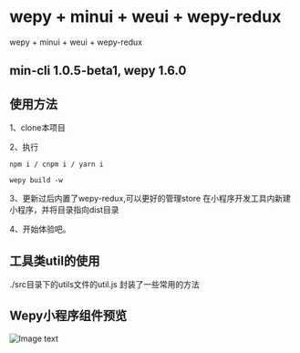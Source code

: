 # wepy + minui + weui + wepy-redux
wepy + minui + weui + wepy-redux

## min-cli 1.0.5-beta1, wepy 1.6.0

## 使用方法

1、clone本项目

2、执行

```
npm i / cnpm i / yarn i

wepy build -w
```

3、更新过后内置了wepy-redux,可以更好的管理store
    在小程序开发工具内新建小程序，并将目录指向dist目录

4、开始体验吧。

## 工具类util的使用

./src目录下的utils文件的util.js
封装了一些常用的方法

<!-- 
## 如何在已有的wepy项目中使用minui？

1、新建wepy项目（如果已有项目，则跳过）

2、新建配置文件：min.config.json
配置内容：
新加入了style,可供全局颜色样式使用
```
{
  "style": {
    "brandColor": "#FF0077",
    "controlColor": "#FF5777",
    "mainHeadingColor": "#333333",
    "subHeadingColor": "#666666",
    "darkPromptColor": "#999999",
    "splitLineColor": "#ECECEC",
    "backgroundColour": "#EFEFEF"
  },
  "prefix": "wxc",
  "dest": "dist",
  "npm": {
    "dest": "dist/packages",
    "scope": ""
  },
  "compilers": {
    "babel": {
      "sourceMaps": "inline",
      "presets": ["env"],
      "plugins": [
        "syntax-export-extensions",
        "transform-class-properties",
        "transform-decorators-legacy",
        "transform-export-extensions"
      ]
    }
  }
}

```

3、再通过 min install @minui/wxc-xxx 命令 安装需要的组件

```
$ min install @minui/wxc-loading
```

4、在页面使用，this.$wxpage.selectComponent方法调用（详见index.wpy 以及 ![minui框架主页](https://github.com/meili/minui)）

<img src="https://ws3.sinaimg.cn/large/006tKfTcgy1fm6xmveiqmj30k00zo76h.jpg" width="30%" height="30%"> -->

## Wepy小程序组件预览
![Image text](https://mp.weixin.qq.com/wxopen/qrcode?action=show&type=2&fakeid=3507273656&token=1182659679)
